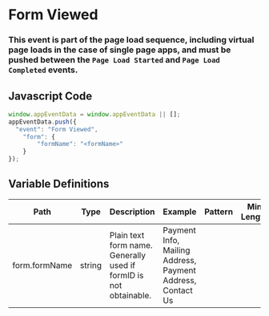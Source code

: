 # Form Viewed

### This event is part of the page load sequence, including virtual page loads in the case of single page apps, and must be pushed between the `Page Load Started` and `Page Load Completed` events.

## Javascript Code
```js
window.appEventData = window.appEventData || [];
appEventData.push({
  "event": "Form Viewed",
    "form": {
        "formName": "<formName>"
    }
});
```

## Variable Definitions

|Path|Type|Description|Example|Pattern|Min Length|Max Length|Minimum|Maximum|Multiple Of|
| --- | --- | --- | --- | --- | --- | --- | --- | --- | --- |
|form.formName|string|Plain text form name. Generally used if formID is not obtainable. |Payment Info, Mailing Address, Payment Address, Contact Us|||||||




